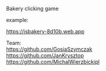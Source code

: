 Bakery clicking game

example:

https://jsbakery-8d10b.web.app

Team:<br>
https://github.com/GosiaSzymczak <br>
https://github.com/JanKrysztop <br>
https://github.com/MichalWierzbickipl <br>
